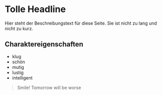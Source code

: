 # Tolle Headline
Hier steht der Beschreibungstext für diese Seite. Sie ist nicht zu lang und nicht zu kurz.

## Charaktereigenschaften
* klug
* schön
* mutig
* lustig
* intelligent 

> Smile! Tomorrow will be worse

